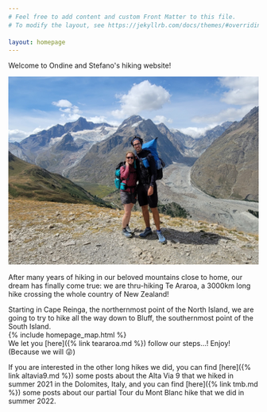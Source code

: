```yaml
---
# Feel free to add content and custom Front Matter to this file.
# To modify the layout, see https://jekyllrb.com/docs/themes/#overriding-theme-defaults

layout: homepage
---
```


Welcome to Ondine and Stefano's hiking website!

![](/assets/index0.jpg)

After many years of hiking in our beloved mountains close to home, our dream has finally come true: we are thru-hiking Te Araroa, a 3000km long hike crossing the whole country of New Zealand!

Starting in Cape Reinga, the northernmost point of the North Island, we are going to try to hike all the way down to Bluff, the southernmost point of the South Island.
<br />
{% include homepage_map.html %}
<br />
We let you [here]({% link teararoa.md %}) follow our steps...! Enjoy! (Because we will 😜)


If you are interested in the other long hikes we did, you can find [here]({% link altavia9.md %}) some posts about the Alta Via 9 that we hiked in summer 2021 in the Dolomites, Italy, and you can find [here]({% link tmb.md %}) some posts about our partial Tour du Mont Blanc hike that we did in summer 2022.
